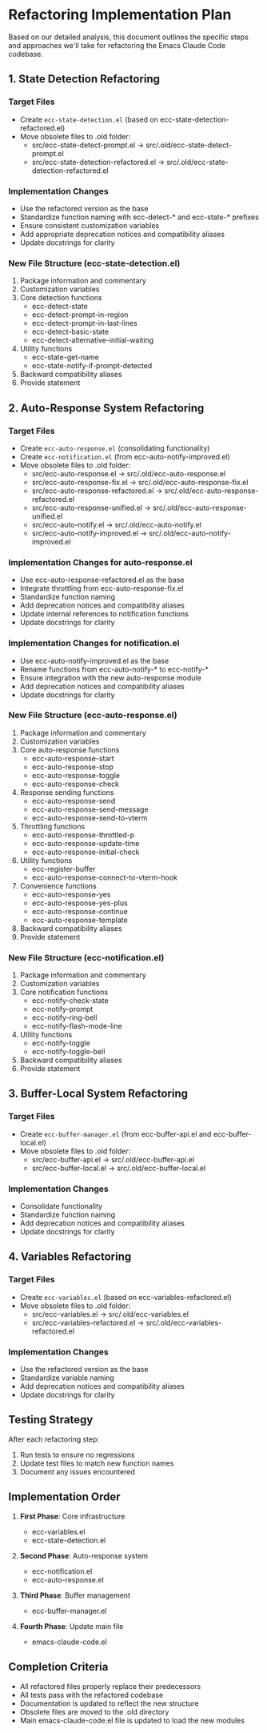 # Refactoring Implementation Plan

Based on our detailed analysis, this document outlines the specific steps and approaches we'll take for refactoring the Emacs Claude Code codebase.

## 1. State Detection Refactoring

### Target Files
- Create `ecc-state-detection.el` (based on ecc-state-detection-refactored.el)
- Move obsolete files to .old folder:
  - src/ecc-state-detect-prompt.el → src/.old/ecc-state-detect-prompt.el
  - src/ecc-state-detection-refactored.el → src/.old/ecc-state-detection-refactored.el

### Implementation Changes
- Use the refactored version as the base
- Standardize function naming with ecc-detect-* and ecc-state-* prefixes
- Ensure consistent customization variables
- Add appropriate deprecation notices and compatibility aliases
- Update docstrings for clarity

### New File Structure (ecc-state-detection.el)
1. Package information and commentary
2. Customization variables
3. Core detection functions
   - ecc-detect-state
   - ecc-detect-prompt-in-region
   - ecc-detect-prompt-in-last-lines
   - ecc-detect-basic-state
   - ecc-detect-alternative-initial-waiting
4. Utility functions
   - ecc-state-get-name
   - ecc-state-notify-if-prompt-detected
5. Backward compatibility aliases
6. Provide statement

## 2. Auto-Response System Refactoring

### Target Files
- Create `ecc-auto-response.el` (consolidating functionality)
- Create `ecc-notification.el` (from ecc-auto-notify-improved.el)
- Move obsolete files to .old folder:
  - src/ecc-auto-response.el → src/.old/ecc-auto-response.el
  - src/ecc-auto-response-fix.el → src/.old/ecc-auto-response-fix.el
  - src/ecc-auto-response-refactored.el → src/.old/ecc-auto-response-refactored.el
  - src/ecc-auto-response-unified.el → src/.old/ecc-auto-response-unified.el
  - src/ecc-auto-notify.el → src/.old/ecc-auto-notify.el
  - src/ecc-auto-notify-improved.el → src/.old/ecc-auto-notify-improved.el

### Implementation Changes for auto-response.el
- Use ecc-auto-response-refactored.el as the base
- Integrate throttling from ecc-auto-response-fix.el
- Standardize function naming
- Add deprecation notices and compatibility aliases
- Update internal references to notification functions
- Update docstrings for clarity

### Implementation Changes for notification.el
- Use ecc-auto-notify-improved.el as the base
- Rename functions from ecc-auto-notify-* to ecc-notify-*
- Ensure integration with the new auto-response module
- Add deprecation notices and compatibility aliases
- Update docstrings for clarity

### New File Structure (ecc-auto-response.el)
1. Package information and commentary
2. Customization variables
3. Core auto-response functions
   - ecc-auto-response-start
   - ecc-auto-response-stop
   - ecc-auto-response-toggle
   - ecc-auto-response-check
4. Response sending functions
   - ecc-auto-response-send
   - ecc-auto-response-send-message
   - ecc-auto-response-send-to-vterm
5. Throttling functions
   - ecc-auto-response-throttled-p
   - ecc-auto-response-update-time
   - ecc-auto-response-initial-check
6. Utility functions
   - ecc-register-buffer
   - ecc-auto-response-connect-to-vterm-hook
7. Convenience functions
   - ecc-auto-response-yes
   - ecc-auto-response-yes-plus
   - ecc-auto-response-continue
   - ecc-auto-response-template
8. Backward compatibility aliases
9. Provide statement

### New File Structure (ecc-notification.el)
1. Package information and commentary
2. Customization variables
3. Core notification functions
   - ecc-notify-check-state
   - ecc-notify-prompt
   - ecc-notify-ring-bell
   - ecc-notify-flash-mode-line
4. Utility functions
   - ecc-notify-toggle
   - ecc-notify-toggle-bell
5. Backward compatibility aliases
6. Provide statement

## 3. Buffer-Local System Refactoring

### Target Files
- Create `ecc-buffer-manager.el` (from ecc-buffer-api.el and ecc-buffer-local.el)
- Move obsolete files to .old folder:
  - src/ecc-buffer-api.el → src/.old/ecc-buffer-api.el
  - src/ecc-buffer-local.el → src/.old/ecc-buffer-local.el

### Implementation Changes
- Consolidate functionality
- Standardize function naming
- Add deprecation notices and compatibility aliases
- Update docstrings for clarity

## 4. Variables Refactoring

### Target Files
- Create `ecc-variables.el` (based on ecc-variables-refactored.el)
- Move obsolete files to .old folder:
  - src/ecc-variables.el → src/.old/ecc-variables.el
  - src/ecc-variables-refactored.el → src/.old/ecc-variables-refactored.el

### Implementation Changes
- Use the refactored version as the base
- Standardize variable naming
- Add deprecation notices and compatibility aliases
- Update docstrings for clarity

## Testing Strategy

After each refactoring step:
1. Run tests to ensure no regressions
2. Update test files to match new function names
3. Document any issues encountered

## Implementation Order

1. **First Phase**: Core infrastructure
   - ecc-variables.el
   - ecc-state-detection.el
   
2. **Second Phase**: Auto-response system
   - ecc-notification.el
   - ecc-auto-response.el
   
3. **Third Phase**: Buffer management
   - ecc-buffer-manager.el
   
4. **Fourth Phase**: Update main file
   - emacs-claude-code.el

## Completion Criteria

- All refactored files properly replace their predecessors
- All tests pass with the refactored codebase
- Documentation is updated to reflect the new structure
- Obsolete files are moved to the .old directory
- Main emacs-claude-code.el file is updated to load the new modules